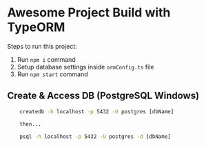 # Awesome Project Build with TypeORM

Steps to run this project:

1. Run `npm i` command
2. Setup database settings inside `ormConfig.ts` file
3. Run `npm start` command

## Create & Access DB (PostgreSQL Windows)

```cmd
    createdb -h localhost -p 5432 -U postgres [dbName]

    then...

    psql -h localhost -p 5432 -U postgres -d [dbName]
```
